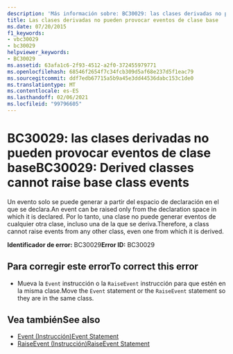 ```yaml
---
description: 'Más información sobre: BC30029: las clases derivadas no pueden provocar eventos de clase base'
title: Las clases derivadas no pueden provocar eventos de clase base
ms.date: 07/20/2015
f1_keywords:
- vbc30029
- bc30029
helpviewer_keywords:
- BC30029
ms.assetid: 63afa1c6-2f93-4512-a2f0-372455979771
ms.openlocfilehash: 68546f2654f7c34fcb309d5af68e237d5f1eac79
ms.sourcegitcommit: ddf7edb67715a5b9a45e3dd44536dabc153c1de0
ms.translationtype: MT
ms.contentlocale: es-ES
ms.lasthandoff: 02/06/2021
ms.locfileid: "99796605"
---
```

# <a name="bc30029-derived-classes-cannot-raise-base-class-events"></a><span data-ttu-id="975dc-103">BC30029: las clases derivadas no pueden provocar eventos de clase base</span><span class="sxs-lookup"><span data-stu-id="975dc-103">BC30029: Derived classes cannot raise base class events</span></span>

<span data-ttu-id="975dc-104">Un evento solo se puede generar a partir del espacio de declaración en el que se declara.</span><span class="sxs-lookup"><span data-stu-id="975dc-104">An event can be raised only from the declaration space in which it is declared.</span></span> <span data-ttu-id="975dc-105">Por lo tanto, una clase no puede generar eventos de cualquier otra clase, incluso una de la que se deriva.</span><span class="sxs-lookup"><span data-stu-id="975dc-105">Therefore, a class cannot raise events from any other class, even one from which it is derived.</span></span>

 <span data-ttu-id="975dc-106">**Identificador de error:** BC30029</span><span class="sxs-lookup"><span data-stu-id="975dc-106">**Error ID:** BC30029</span></span>

## <a name="to-correct-this-error"></a><span data-ttu-id="975dc-107">Para corregir este error</span><span class="sxs-lookup"><span data-stu-id="975dc-107">To correct this error</span></span>

- <span data-ttu-id="975dc-108">Mueva la `Event` instrucción o la `RaiseEvent` instrucción para que estén en la misma clase.</span><span class="sxs-lookup"><span data-stu-id="975dc-108">Move the `Event` statement or the `RaiseEvent` statement so they are in the same class.</span></span>

## <a name="see-also"></a><span data-ttu-id="975dc-109">Vea también</span><span class="sxs-lookup"><span data-stu-id="975dc-109">See also</span></span>

- [<span data-ttu-id="975dc-110">Event (Instrucción)</span><span class="sxs-lookup"><span data-stu-id="975dc-110">Event Statement</span></span>](../statements/event-statement.md)
- [<span data-ttu-id="975dc-111">RaiseEvent (Instrucción)</span><span class="sxs-lookup"><span data-stu-id="975dc-111">RaiseEvent Statement</span></span>](../statements/raiseevent-statement.md)
